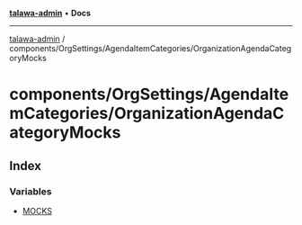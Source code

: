 [**talawa-admin**](../../../../README.md) • **Docs**

***

[talawa-admin](../../../../modules.md) / components/OrgSettings/AgendaItemCategories/OrganizationAgendaCategoryMocks

# components/OrgSettings/AgendaItemCategories/OrganizationAgendaCategoryMocks

## Index

### Variables

- [MOCKS](variables/MOCKS.md)
